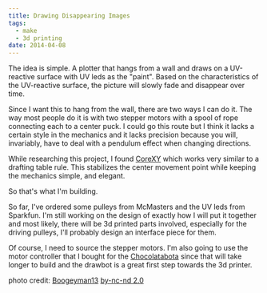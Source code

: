 ```yaml
---
title: Drawing Disappearing Images
tags:
  - make
  - 3d printing
date: 2014-04-08
---
```


The idea is simple.  A plotter that hangs from a wall and draws on a UV-reactive surface with UV leds as the "paint".  Based on the characteristics of the UV-reactive surface, the picture will slowly fade and disappear over time.

Since I want this to hang from the wall, there are two ways I can do it.  The way most people do it is with two stepper motors with a spool of rope connecting each to a center puck.  I could go this route but I think it lacks a certain style in the mechanics and it lacks precision because you will, invariably, have to deal with a pendulum effect when changing directions.

While researching this project, I found [CoreXY](http://corexy.com/) which works very similar to a drafting table rule.  This stabilizes the center movement point while keeping the mechanics simple, and elegant.

So that's what I'm building.

So far, I've ordered some pulleys from McMasters and the UV leds from Sparkfun.  I'm still working on the design of exactly how I will put it together and most likely, there will be 3d printed parts involved, especially for the driving pulleys, I'll probably design an interface piece for them.

Of course, I need to source the stepper motors.  I'm also going to use the motor controller that I bought for the [Chocolatabota](http://cordandruss.com/project/chocolatabota/) since that will take longer to build and the drawbot is a great first step towards the 3d printer.

photo credit: [Boogeyman13](http://www.flickr.com/photos/boogeyman13/8283744914/) [by-nc-nd 2.0](http://creativecommons.org/licenses/by-nc-nd/2.0/)
